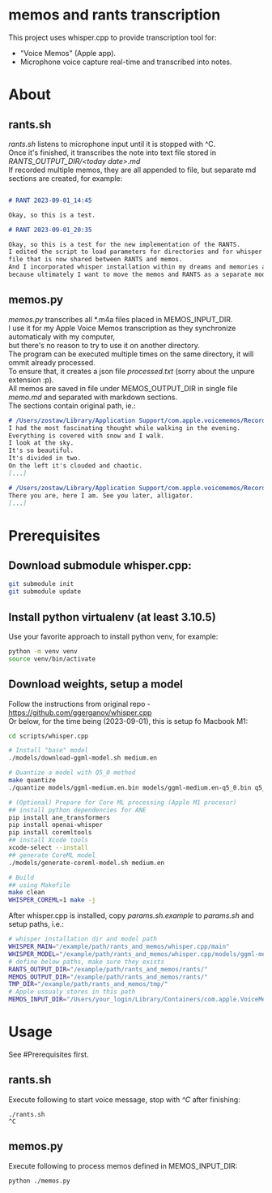 # memos and rants transcription

This project uses whisper.cpp to provide transcription tool for:
- "Voice Memos" (Apple app).
- Microphone voice capture real-time and transcribed into notes.

# About

## rants.sh

*rants.sh* listens to microphone input until it is stopped with ^C.   
Once it's finished, it transcribes the note into text file stored in *RANTS_OUTPUT_DIR/\<today date\>.md*  
If recorded multiple memos, they are all appended to file, but separate md sections are created, for example:

```RANTS_OUTPUT_DIR/2023-09-01.md

# RANT 2023-09-01_14:45

Okay, so this is a test.

# RANT 2023-09-01_20:35

Okay, so this is a test for the new implementation of the RANTS.
I edited the script to load parameters for directories and for whisper model from a separate
file that is now shared between RANTS and memos.
And I incorporated whisper installation within my dreams and memories and reflections repository
because ultimately I want to move the memos and RANTS as a separate module, sub-module.
```

## memos.py

*memos.py* transcribes all *.m4a files placed in MEMOS_INPUT_DIR.  
I use it for my Apple Voice Memos transcription as they synchronize automaticaly with my computer,  
but there's no reason to try to use it on another directory.  
The program can be executed multiple times on the same directory, it will ommit already processed.  
To ensure that, it creates a json file *processed.txt* (sorry about the unpure extension :p).  
All memos are saved in file under MEMOS_OUTPUT_DIR in single file *memo.md* and separated with markdown sections.  
The sections contain original path, ie.:  

```MEMOS_OUTPUT_DIR/memo.md
# /Users/zostaw/Library/Application Support/com.apple.voicememos/Recordings/20230204 175104-266B2F99.m4a
I had the most fascinating thought while walking in the evening.
Everything is covered with snow and I walk.
I look at the sky.
It's so beautiful.
It's divided in two.
On the left it's clouded and chaotic.
[...]

# /Users/zostaw/Library/Application Support/com.apple.voicememos/Recordings/20230201 144034-96D59721.m4a
There you are, here I am. See you later, alligator.
[...]
```

# Prerequisites


## Download submodule whisper.cpp:

```bash
git submodule init
git submodule update
```

## Install python virtualenv (at least 3.10.5)

Use your favorite approach to install python venv, for example:  
```bash
python -m venv venv
source venv/bin/activate
```

## Download weights, setup a model

Follow the instructions from original repo - https://github.com/ggerganov/whisper.cpp  
Or below, for the time being (2023-09-01), this is setup fo Macbook M1:  

```bash
cd scripts/whisper.cpp

# Install "base" model
./models/download-ggml-model.sh medium.en

# Quantize a model with Q5_0 method
make quantize
./quantize models/ggml-medium.en.bin models/ggml-medium.en-q5_0.bin q5_0

# (Optional) Prepare for Core ML processing (Apple M1 procesor)
## install python dependencies for ANE
pip install ane_transformers
pip install openai-whisper
pip install coremltools
## install Xcode tools
xcode-select --install
## generate CoreML model
./models/generate-coreml-model.sh medium.en

# Build
## using Makefile
make clean
WHISPER_COREML=1 make -j
```

After whisper.cpp is installed, copy *params.sh.example* to *params.sh* and setup paths, i.e.:  
```bash
# whisper installation dir and model path
WHISPER_MAIN="/example/path/rants_and_memos/whisper.cpp/main"
WHISPER_MODEL="/example/path/rants_and_memos/whisper.cpp/models/ggml-medium.en-q5_0.bin"
# define below paths, make sure they exists
RANTS_OUTPUT_DIR="/example/path/rants_and_memos/rants/"
MEMOS_OUTPUT_DIR="/example/path/rants_and_memos/rants/"
TMP_DIR="/example/path/rants_and_memos/tmp/"
# Apple ussualy stores in this path
MEMOS_INPUT_DIR="/Users/your_login/Library/Containers/com.apple.VoiceMemos/Data/Library/Application Support/Recordings"
```

# Usage

See #Prerequisites first.

## rants.sh

Execute following to start voice message, stop with *^C* after finishing:

```
./rants.sh
^C
```

## memos.py

Execute following to process memos defined in MEMOS_INPUT_DIR:

```
python ./memos.py
```

